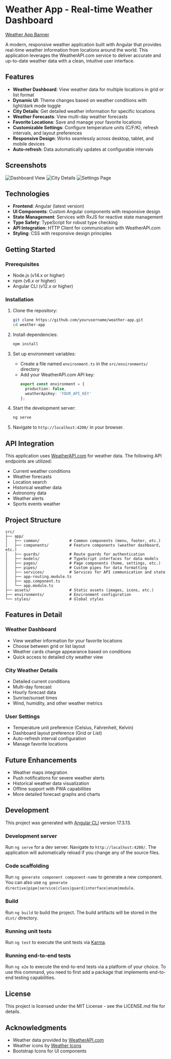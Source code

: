 # Weather App - Real-time Weather Dashboard

[Weather App Banner](src/assets/images/banner-placeholder.jpg)

A modern, responsive weather application built with Angular that provides real-time weather information from locations around the world. This application leverages the WeatherAPI.com service to deliver accurate and up-to-date weather data with a clean, intuitive user interface.

## Features

- **Weather Dashboard**: View weather data for multiple locations in grid or list format
- **Dynamic UI**: Theme changes based on weather conditions with light/dark mode toggle
- **City Details**: Get detailed weather information for specific locations
- **Weather Forecasts**: View multi-day weather forecasts
- **Favorite Locations**: Save and manage your favorite locations
- **Customizable Settings**: Configure temperature units (C/F/K), refresh intervals, and layout preferences
- **Responsive Design**: Works seamlessly across desktop, tablet, and mobile devices
- **Auto-refresh**: Data automatically updates at configurable intervals

## Screenshots

![Dashboard View](src/assets/images/dashboard-screenshot-placeholder.jpg)
![City Details](src/assets/images/city-details-screenshot-placeholder.jpg)
![Settings Page](src/assets/images/settings-screenshot-placeholder.jpg)

## Technologies

- **Frontend**: Angular (latest version)
- **UI Components**: Custom Angular components with responsive design
- **State Management**: Services with RxJS for reactive state management
- **Type Safety**: TypeScript for robust type checking
- **API Integration**: HTTP Client for communication with WeatherAPI.com
- **Styling**: CSS with responsive design principles

## Getting Started

### Prerequisites

- Node.js (v14.x or higher)
- npm (v6.x or higher)
- Angular CLI (v12.x or higher)

### Installation

1. Clone the repository:
   ```bash
   git clone https://github.com/yourusername/weather-app.git
   cd weather-app
   ```

2. Install dependencies:
   ```bash
   npm install
   ```

3. Set up environment variables:
   - Create a file named `environment.ts` in the `src/environments/` directory
   - Add your WeatherAPI.com API key:
     ```typescript
     export const environment = {
       production: false,
       weatherApiKey: 'YOUR_API_KEY'
     };
     ```

4. Start the development server:
   ```bash
   ng serve
   ```

5. Navigate to `http://localhost:4200/` in your browser.

## API Integration

This application uses [WeatherAPI.com](https://www.weatherapi.com/) for weather data. The following API endpoints are utilized:

- Current weather conditions
- Weather forecasts
- Location search
- Historical weather data
- Astronomy data
- Weather alerts
- Sports events weather

## Project Structure

```
src/
├── app/
│   ├── common/             # Common components (menu, footer, etc.)
│   ├── components/         # Feature components (weather dashboard, etc.)
│   ├── guards/             # Route guards for authentication
│   ├── models/             # TypeScript interfaces for data models
│   ├── pages/              # Page components (home, settings, etc.)
│   ├── pipes/              # Custom pipes for data formatting
│   ├── services/           # Services for API communication and state
│   ├── app-routing.module.ts
│   ├── app.component.ts
│   └── app.module.ts
├── assets/                 # Static assets (images, icons, etc.)
├── environments/           # Environment configuration
└── styles/                 # Global styles
```

## Features in Detail

### Weather Dashboard

- View weather information for your favorite locations
- Choose between grid or list layout
- Weather cards change appearance based on conditions
- Quick access to detailed city weather view

### City Weather Details

- Detailed current conditions
- Multi-day forecast
- Hourly forecast data
- Sunrise/sunset times
- Wind, humidity, and other weather metrics

### User Settings

- Temperature unit preference (Celsius, Fahrenheit, Kelvin)
- Dashboard layout preference (Grid or List)
- Auto-refresh interval configuration
- Manage favorite locations

## Future Enhancements

- Weather maps integration
- Push notifications for severe weather alerts
- Historical weather data visualization
- Offline support with PWA capabilities
- More detailed forecast graphs and charts

## Development

This project was generated with [Angular CLI](https://github.com/angular/angular-cli) version 17.3.13.

### Development server

Run `ng serve` for a dev server. Navigate to `http://localhost:4200/`. The application will automatically reload if you change any of the source files.

### Code scaffolding

Run `ng generate component component-name` to generate a new component. You can also use `ng generate directive|pipe|service|class|guard|interface|enum|module`.

### Build

Run `ng build` to build the project. The build artifacts will be stored in the `dist/` directory.

### Running unit tests

Run `ng test` to execute the unit tests via [Karma](https://karma-runner.github.io).

### Running end-to-end tests

Run `ng e2e` to execute the end-to-end tests via a platform of your choice. To use this command, you need to first add a package that implements end-to-end testing capabilities.

## License

This project is licensed under the MIT License - see the LICENSE.md file for details.

## Acknowledgments

- Weather data provided by [WeatherAPI.com](https://www.weatherapi.com/)
- Weather icons by [Weather Icons](https://erikflowers.github.io/weather-icons/)
- Bootstrap Icons for UI components

